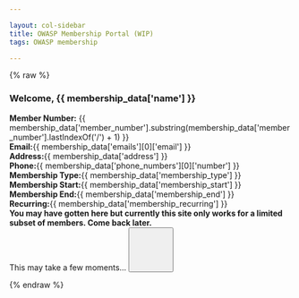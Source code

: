 ```yaml
---

layout: col-sidebar
title: OWASP Membership Portal (WIP)
tags: OWASP membership

---
```


{% raw %}
<div id="membership-portal-app" style="margin: 0px;" v-cloak>
   <div id='member-info' v-if='!loading'>
     <h3>Welcome, {{ membership_data['name'] }}</h3>
     <strong>Member Number:</strong> {{ membership_data['member_number'].substring(membership_data['member_number'].lastIndexOf('/') + 1) }}<br>
     <strong>Email:</strong>{{ membership_data['emails'][0]['email'] }}<br>
     <strong>Address:</strong>{{ membership_data['address'] }}<br>
     <strong>Phone:</strong>{{ membership_data['phone_numbers'][0]['number'] }}<br>
     <strong>Membership Type:</strong>{{ membership_data['membership_type'] }}<br>
     <strong>Membership Start:</strong>{{ membership_data['membership_start'] }}<br>
     <strong>Membership End:</strong>{{ membership_data['membership_end'] }}<br>
     <strong>Recurring:</strong>{{ membership_data['membership_recurring'] }}<br>
   </div>
   <div id='errors' v-if="Object.keys(errors).length">
      <strong>You may have gotten here but currently this site only works for a limited subset of members.  Come back later.</strong>
   </div>
   <div id='loading' v-if='loading'>
      This may take a few moments...
      <button class='cta-button' style='width:80px;height:80px;'>
        <div class='spinner'>
          <div class='inner-spinner'></div>
        </div>
      </button>
   </div>
</div>


<!-- keep below for reference 
<div id='member-qr' style='float:right;'>
</div>
<div id='member-info'>
This may take a few moments...
<button class='cta-button' style='width:80px;height:80px;'>
  <div class='spinner'>
    <div class='inner-spinner'></div>
  </div>
</button>
</div>-->

{% endraw %}

<script src="https://js.stripe.com/v3"></script>
<script src="https://unpkg.com/vue"></script>
<script src="https://unpkg.com/axios/dist/axios.min.js"></script>

<script>
window.addEventListener('load', function() {
  new Vue({
    el: '#membership-portal-app',
    data: {
      loading: true,
      errors: {},
      membership_data: null,
    },
    created: function() {
      this.loading=true
      //might put something here eventually...
      const postData = {
        authtoken: Cookies.get('CF_Authorization')
      }
      axios.get('https://owaspadmin.azurewebsites.net/api/get-member-info?code=mWP6TjdDSJZOQIZQNtb2fUPuzuIamwaobBZUTnN24JEdtFybiTDl7A==', postData)
            .then(function (response) {
                membership_data = JSON.parse(response)
                this.loading=false
                //this.$forceUpdate();
                //$('#member-info').fill_member_info(memdata);
                //$('#member-qr').kjua({text: memdata["member_number"]});
            })
            .catch(function (err) {
              this.errors = { error : 'These are not the droids you are looking for' }
              this.loading = false
              //this.$forceUpdate();
              //this.$nextTick(function(){
              //  document.getElementById('error-message').scrollIntoView();
              //})
            }) 
    },
  })
}, false)
</script>


<script>
  $(function() {
      $.get( "https://owaspadmin.azurewebsites.net/api/get-member-info?code=mWP6TjdDSJZOQIZQNtb2fUPuzuIamwaobBZUTnN24JEdtFybiTDl7A==", { authtoken : Cookies.get('CF_Authorization') }, function( data ) {
          memdata = JSON.parse(data)
          $('#member-info').fill_member_info(memdata);
          $('#member-qr').kjua({text: memdata["member_number"]});
        }).fail(function() {
               $('#member-info').html('<strong>You may have gotten here but currently this site only works for a limited subset of members.  Come back later.</strong>')
        });
  })
  
  $.fn.fill_member_info = function(memberdata) {
        if(memberdata) {
          html = "<h3>Welcome, " + memberdata['name'] + ".</h3><br>";
          html += "<strong>Member Number:</strong>" + memberdata['member_number'].substring(memberdata['member_number'].lastIndexOf('/') + 1) + "<br>";
          html += "<strong>Email:</strong>" + memberdata['emails'][0]['email'] + "<br>";
          html += "<strong>Address:</strong>" + memberdata['address'] + "<br>";
          html += "<strong>Phone:</strong>" + memberdata['phone_numbers'][0]['number'] + "<br>";
          html += "<strong>Membership Type:</strong>" + memberdata['membership_type'] + "<br>";
          html += "<strong>Membership Start:</strong>" + memberdata['membership_start'] + "<br>";
          html += "<strong>Membership End:</strong>" + memberdata['membership_end'] + "<br>";
          html += "<strong>Recurring:</strong>" + memberdata['membership_recurring'] + "<br>";
          this.html(html);
        } else {
          this.html('Oops.  Something wicked this way comes');
        }

    }
</script>
